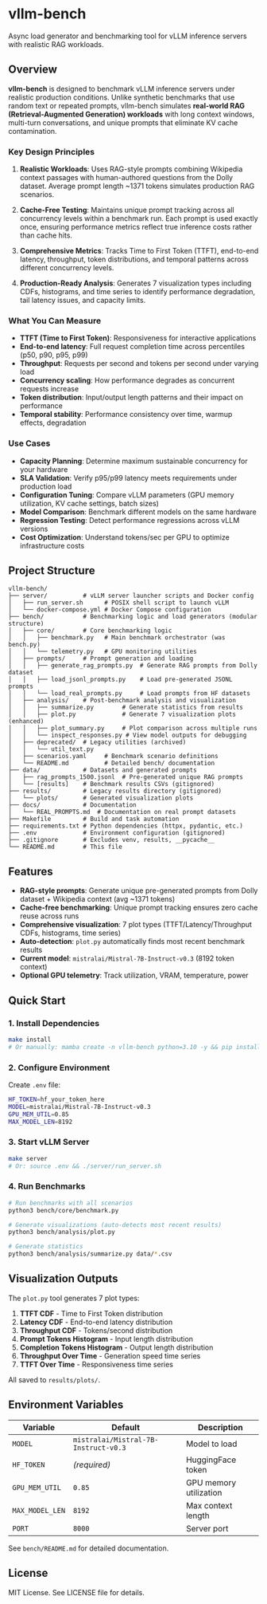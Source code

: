 # vllm-bench

Async load generator and benchmarking tool for vLLM inference servers with realistic RAG workloads.

## Overview

**vllm-bench** is designed to benchmark vLLM inference servers under realistic production conditions. Unlike synthetic benchmarks that use random text or repeated prompts, vllm-bench simulates **real-world RAG (Retrieval-Augmented Generation) workloads** with long context windows, multi-turn conversations, and unique prompts that eliminate KV cache contamination.

### Key Design Principles

1. **Realistic Workloads**: Uses RAG-style prompts combining Wikipedia context passages with human-authored questions from the Dolly dataset. Average prompt length ~1371 tokens simulates production RAG scenarios.

2. **Cache-Free Testing**: Maintains unique prompt tracking across all concurrency levels within a benchmark run. Each prompt is used exactly once, ensuring performance metrics reflect true inference costs rather than cache hits.

3. **Comprehensive Metrics**: Tracks Time to First Token (TTFT), end-to-end latency, throughput, token distributions, and temporal patterns across different concurrency levels.

4. **Production-Ready Analysis**: Generates 7 visualization types including CDFs, histograms, and time series to identify performance degradation, tail latency issues, and capacity limits.

### What You Can Measure

- **TTFT (Time to First Token)**: Responsiveness for interactive applications
- **End-to-end latency**: Full request completion time across percentiles (p50, p90, p95, p99)
- **Throughput**: Requests per second and tokens per second under varying load
- **Concurrency scaling**: How performance degrades as concurrent requests increase
- **Token distribution**: Input/output length patterns and their impact on performance
- **Temporal stability**: Performance consistency over time, warmup effects, degradation

### Use Cases

- **Capacity Planning**: Determine maximum sustainable concurrency for your hardware
- **SLA Validation**: Verify p95/p99 latency meets requirements under production load
- **Configuration Tuning**: Compare vLLM parameters (GPU memory utilization, KV cache settings, batch sizes)
- **Model Comparison**: Benchmark different models on the same hardware
- **Regression Testing**: Detect performance regressions across vLLM versions
- **Cost Optimization**: Understand tokens/sec per GPU to optimize infrastructure costs

## Project Structure

```
vllm-bench/
├── server/          # vLLM server launcher scripts and Docker config
│   ├── run_server.sh      # POSIX shell script to launch vLLM
│   └── docker-compose.yml # Docker Compose configuration
├── bench/           # Benchmarking logic and load generators (modular structure)
│   ├── core/        # Core benchmarking logic
│   │   ├── benchmark.py   # Main benchmark orchestrator (was bench.py)
│   │   └── telemetry.py   # GPU monitoring utilities
│   ├── prompts/     # Prompt generation and loading
│   │   ├── generate_rag_prompts.py  # Generate RAG prompts from Dolly dataset
│   │   ├── load_jsonl_prompts.py    # Load pre-generated JSONL prompts
│   │   └── load_real_prompts.py     # Load prompts from HF datasets
│   ├── analysis/    # Post-benchmark analysis and visualization
│   │   ├── summarize.py        # Generate statistics from results
│   │   ├── plot.py             # Generate 7 visualization plots (enhanced)
│   │   ├── plot_summary.py     # Plot comparison across multiple runs
│   │   └── inspect_responses.py # View model outputs for debugging
│   ├── deprecated/  # Legacy utilities (archived)
│   │   └── util_text.py
│   ├── scenarios.yaml     # Benchmark scenario definitions
│   └── README.md          # Detailed bench/ documentation
├── data/            # Datasets and generated prompts
│   ├── rag_prompts_1500.jsonl  # Pre-generated unique RAG prompts
│   └── [results]    # Benchmark results CSVs (gitignored)
├── results/         # Legacy results directory (gitignored)
│   └── plots/       # Generated visualization plots
├── docs/            # Documentation
│   └── REAL_PROMPTS.md  # Documentation on real prompt datasets
├── Makefile         # Build and task automation
├── requirements.txt # Python dependencies (httpx, pydantic, etc.)
├── .env             # Environment configuration (gitignored)
├── .gitignore       # Excludes venv, results, __pycache__
└── README.md        # This file
```

## Features

- **RAG-style prompts**: Generate unique pre-generated prompts from Dolly dataset + Wikipedia context (avg ~1371 tokens)
- **Cache-free benchmarking**: Unique prompt tracking ensures zero cache reuse across runs
- **Comprehensive visualization**: 7 plot types (TTFT/Latency/Throughput CDFs, histograms, time series)
- **Auto-detection**: `plot.py` automatically finds most recent benchmark results
- **Current model**: `mistralai/Mistral-7B-Instruct-v0.3` (8192 token context)
- **Optional GPU telemetry**: Track utilization, VRAM, temperature, power

## Quick Start

### 1. Install Dependencies

```bash
make install
# Or manually: mamba create -n vllm-bench python=3.10 -y && pip install -r requirements.txt
```

### 2. Configure Environment

Create `.env` file:
```bash
HF_TOKEN=hf_your_token_here
MODEL=mistralai/Mistral-7B-Instruct-v0.3
GPU_MEM_UTIL=0.85
MAX_MODEL_LEN=8192
```

### 3. Start vLLM Server

```bash
make server
# Or: source .env && ./server/run_server.sh
```

### 4. Run Benchmarks

```bash
# Run benchmarks with all scenarios
python3 bench/core/benchmark.py

# Generate visualizations (auto-detects most recent results)
python3 bench/analysis/plot.py

# Generate statistics
python3 bench/analysis/summarize.py data/*.csv
```

## Visualization Outputs

The `plot.py` tool generates 7 plot types:

1. **TTFT CDF** - Time to First Token distribution
2. **Latency CDF** - End-to-end latency distribution
3. **Throughput CDF** - Tokens/second distribution
4. **Prompt Tokens Histogram** - Input length distribution
5. **Completion Tokens Histogram** - Output length distribution
6. **Throughput Over Time** - Generation speed time series
7. **TTFT Over Time** - Responsiveness time series

All saved to `results/plots/`.

## Environment Variables

| Variable | Default | Description |
|----------|---------|-------------|
| `MODEL` | `mistralai/Mistral-7B-Instruct-v0.3` | Model to load |
| `HF_TOKEN` | _(required)_ | HuggingFace token |
| `GPU_MEM_UTIL` | `0.85` | GPU memory utilization |
| `MAX_MODEL_LEN` | `8192` | Max context length |
| `PORT` | `8000` | Server port |

See `bench/README.md` for detailed documentation.

## License

MIT License. See LICENSE file for details.
